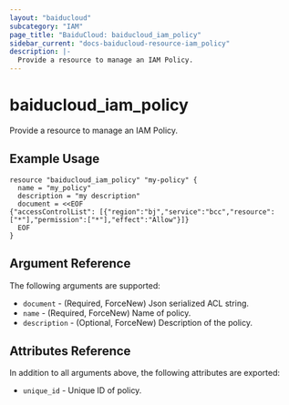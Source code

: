 ```yaml
---
layout: "baiducloud"
subcategory: "IAM"
page_title: "BaiduCloud: baiducloud_iam_policy"
sidebar_current: "docs-baiducloud-resource-iam_policy"
description: |-
  Provide a resource to manage an IAM Policy.
---
```


# baiducloud_iam_policy

Provide a resource to manage an IAM Policy.

## Example Usage

```hcl
resource "baiducloud_iam_policy" "my-policy" {
  name = "my_policy"
  description = "my description"
  document = <<EOF
{"accessControlList": [{"region":"bj","service":"bcc","resource":["*"],"permission":["*"],"effect":"Allow"}]}
  EOF
}
```

## Argument Reference

The following arguments are supported:

* `document` - (Required, ForceNew) Json serialized ACL string.
* `name` - (Required, ForceNew) Name of policy.
* `description` - (Optional, ForceNew) Description of the policy.

## Attributes Reference

In addition to all arguments above, the following attributes are exported:

* `unique_id` - Unique ID of policy.


